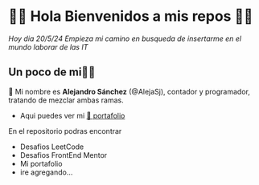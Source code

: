 
# 🙌🏻 Hola Bienvenidos a mis repos 🙌🏻
*Hoy dia 20/5/24 Empieza mi camino en busqueda de insertarme en el mundo laborar de las IT*

## Un poco de mi👦🏻

👋 Mi nombre es **Alejandro Sánchez** (@AlejaSj), contador y programador, tratando de mezclar ambas ramas. 

- Aqui puedes ver mi [📁 portafolio](#)

En el repositorio podras encontrar
- Desafios LeetCode
- Desafios FrontEnd Mentor
- Mi portafolio
- ire agregando...

